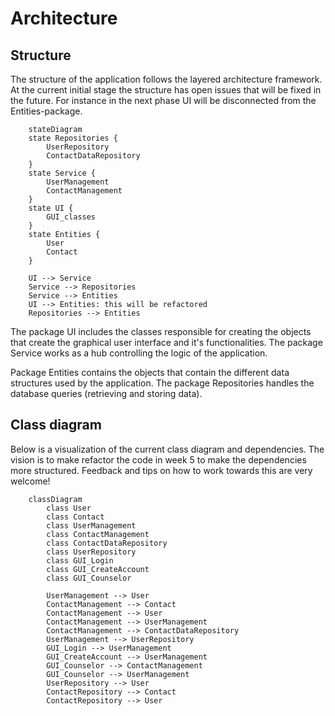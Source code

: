 # Architecture

## Structure
The structure of the application follows the layered architecture framework.  At the current initial stage the structure has open issues that will be fixed in the future. For instance in the next phase UI will be disconnected from the Entities-package. 

```mermaid
    stateDiagram
    state Repositories {
        UserRepository
        ContactDataRepository
    }
    state Service {
        UserManagement
        ContactManagement
    }
    state UI {
        GUI_classes
    }
    state Entities {
        User
        Contact
    }

    UI --> Service
    Service --> Repositories
    Service --> Entities
    UI --> Entities: this will be refactored
    Repositories --> Entities
```
The package UI includes the classes responsible for creating the objects that create the graphical user interface and it's functionalities. The package Service works as a hub controlling the logic of the application. 

Package Entities contains the objects that contain the different data structures used by the application. The package Repositories handles the database queries (retrieving and storing data).

## Class diagram

Below is a visualization of the current class diagram and dependencies. The vision is to make refactor the code in week 5 to make the dependencies more structured. Feedback and tips on how to work towards this are very welcome!

```mermaid
    classDiagram
        class User
        class Contact
        class UserManagement
        class ContactManagement
        class ContactDataRepository
        class UserRepository
        class GUI_Login
        class GUI_CreateAccount
        class GUI_Counselor
        
        UserManagement --> User
        ContactManagement --> Contact
        ContactManagement --> User
        ContactManagement --> UserManagement
        ContactManagement --> ContactDataRepository
        UserManagement --> UserRepository
        GUI_Login --> UserManagement
        GUI_CreateAccount --> UserManagement
        GUI_Counselor --> ContactManagement
        GUI_Counselor --> UserManagement
        UserRepository --> User
        ContactRepository --> Contact
        ContactRepository --> User

```